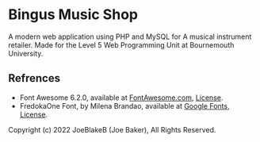 # Bingus Music Shop

A modern web application using PHP and MySQL for A musical instrument retailer. Made for the Level 5 Web Programming Unit at Bournemouth University.

## Refrences
  - Font Awesome 6.2.0, available at [FontAwesome.com](https://fontawesome.com/), [License](https://github.com/JoeBlakeB/BingusMusicShop/blob/main/static/fontawesome/LICENSE.txt).
  - FredokaOne Font, by Milena Brandao, available at [Google Fonts](https://fonts.google.com/specimen/Fredoka+One), [License](https://github.com/JoeBlakeB/BingusMusicShop/blob/main/static/fonts/FredokaOne.txt).

Copyright (c) 2022 JoeBlakeB (Joe Baker), All Rights Reserved.